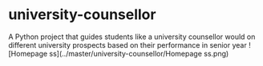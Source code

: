 # university-counsellor
A Python project that guides students like a university counsellor would on different university prospects based on their performance in senior year
![Homepage ss](../master/university-counsellor/Homepage ss.png)
